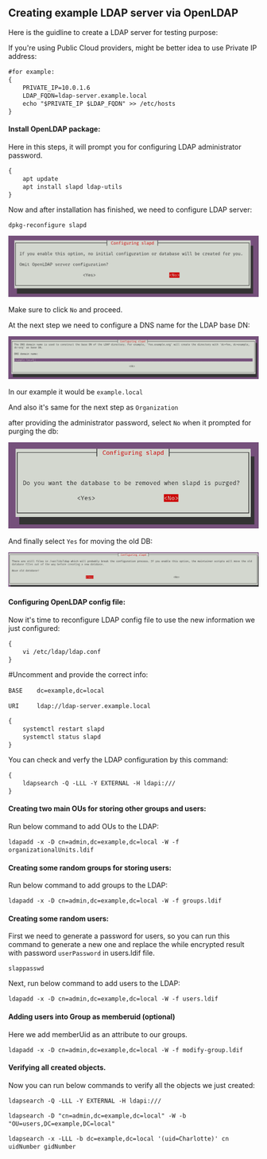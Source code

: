 ## Creating example LDAP server via OpenLDAP

Here is the guidline to create a LDAP server for testing purpose:

If you're using Public Cloud providers, might be better idea to use Private IP address:

```
#for example:
{
    PRIVATE_IP=10.0.1.6
    LDAP_FQDN=ldap-server.example.local
    echo "$PRIVATE_IP $LDAP_FQDN" >> /etc/hosts
}
```

#### Install OpenLDAP package:

Here in this steps, it will prompt you for configuring LDAP administrator password.

```
{
    apt update
    apt install slapd ldap-utils
}
```

Now and after installation has finished, we need to configure LDAP server:

```
dpkg-reconfigure slapd
```
![alt text](images/image.png)

Make sure to click `No` and proceed.

At the next step we need to configure a DNS name for the LDAP base DN:

![alt text](images/image-1.png)

In our example it would be `example.local`

And also it's same for the next step as `Organization`

after providing the administrator password, select `No` when it prompted for purging the db:

![alt text](images/image-2.png)

And finally select `Yes` for moving the old DB:

![alt text](images/image-3.png)


#### Configuring OpenLDAP config file:

Now it's time to reconfigure LDAP config file to use the new information we just configured:

```
{
    vi /etc/ldap/ldap.conf
}
```
#Uncomment and provide the correct info:

`BASE    dc=example,dc=local`

`URI     ldap://ldap-server.example.local`

```
{
    systemctl restart slapd
    systemctl status slapd
}
```

You can check and verfy the LDAP configuration by this command:

```
{
    ldapsearch -Q -LLL -Y EXTERNAL -H ldapi:///
}
```

#### Creating two main OUs for storing other groups and users:

Run below command to add OUs to the LDAP:

```
ldapadd -x -D cn=admin,dc=example,dc=local -W -f organizationalUnits.ldif
```

#### Creating some random groups for storing users:

Run below command to add groups to the LDAP:

```
ldapadd -x -D cn=admin,dc=example,dc=local -W -f groups.ldif
```

#### Creating some random users:

First we need to generate a password for users, so you can run this command to generate a new one and replace the while encrypted result with password `userPassword` in users.ldif file.

```
slappasswd
```

Next, run below command to add users to the LDAP:

```
ldapadd -x -D cn=admin,dc=example,dc=local -W -f users.ldif
```

#### Adding users into Group as memberuid (optional)

Here we add memberUid as an attribute to our groups.

```
ldapadd -x -D cn=admin,dc=example,dc=local -W -f modify-group.ldif
```

#### Verifying all created objects.

Now you can run below commands to verify all the objects we just created:

```
ldapsearch -Q -LLL -Y EXTERNAL -H ldapi:///
```
```
ldapsearch -D "cn=admin,dc=example,dc=local" -W -b "OU=users,DC=example,DC=local"
```

```
ldapsearch -x -LLL -b dc=example,dc=local '(uid=Charlotte)' cn uidNumber gidNumber
```